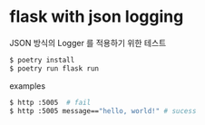 # flask with json logging

JSON 방식의 Logger 를 적용하기 위한 테스트 

```bash
$ poetry install
$ poetry run flask run 
```

examples

```bash
$ http :5005  # fail
$ http :5005 message=="hello, world!" # sucess
```
